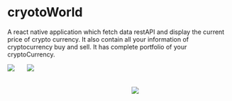 # cryotoWorld
A react native application which fetch data restAPI and display the current price of crypto currency. It also contain all your information of cryptocurrency buy and sell. It has complete portfolio of your cryptoCurrency.

<div style="display:flex;">
<img src="https://drive.google.com/uc?export=view&id=1_H84cQQjZ1xjkJYjSewP5VqLQxpeaVEn" /> &nbsp; &nbsp; &nbsp; &nbsp;
<img src = "https://drive.google.com/uc?export=view&id=14BZyXvqe-MuuEWlbF1sHHwLuh8mAhIWN" /> 
<div>
  </br></br></br>
&nbsp;&nbsp;&nbsp;&nbsp;&nbsp;&nbsp;&nbsp;&nbsp;&nbsp;&nbsp;&nbsp;&nbsp;&nbsp;&nbsp;&nbsp;&nbsp;&nbsp;&nbsp;&nbsp;&nbsp;&nbsp;&nbsp;&nbsp;&nbsp;&nbsp;&nbsp;&nbsp;&nbsp;&nbsp;&nbsp;&nbsp;&nbsp;&nbsp;&nbsp;&nbsp;&nbsp;&nbsp;&nbsp;&nbsp;&nbsp;&nbsp;&nbsp;&nbsp;&nbsp;&nbsp;&nbsp;&nbsp;&nbsp;&nbsp;&nbsp;&nbsp;&nbsp;&nbsp;&nbsp;&nbsp;&nbsp;<img src = "https://drive.google.com/uc?export=view&id=1X9Qe6owe5Zslf0q0S_AtHm74tFD9_Mf2" />
  </div>
</div>
